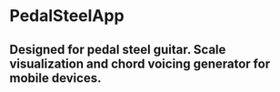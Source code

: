 # PedalSteelApp
## Designed for pedal steel guitar. Scale visualization and chord voicing generator for mobile devices.
